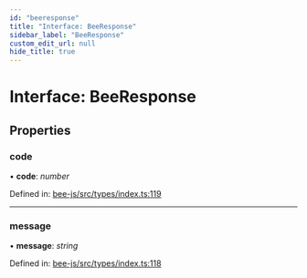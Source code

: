 ```yaml
---
id: "beeresponse"
title: "Interface: BeeResponse"
sidebar_label: "BeeResponse"
custom_edit_url: null
hide_title: true
---
```


# Interface: BeeResponse

## Properties

### code

• **code**: *number*

Defined in: [bee-js/src/types/index.ts:119](https://github.com/ethersphere/bee-js/blob/0ac3a7d/src/types/index.ts#L119)

___

### message

• **message**: *string*

Defined in: [bee-js/src/types/index.ts:118](https://github.com/ethersphere/bee-js/blob/0ac3a7d/src/types/index.ts#L118)
